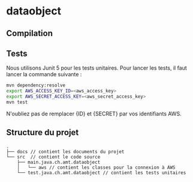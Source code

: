 # dataobject

## Compilation

## Tests
Nous utilisons Junit 5 pour les tests unitaires. Pour lancer les tests, il faut lancer la commande suivante :
```bash
mvn dependency:resolve
export AWS_ACCESS_KEY_ID=<aws_access_key>
export AWS_SECRET_ACCESS_KEY=<aws_secret_access_key>
mvn test
```
N'oubliez pas de remplacer {ID} et {SECRET} par vos identifiants AWS.

## Structure du projet
```
.
├── docs // contient les documents du projet
└── src  // contient le code source
    ├── main.java.ch.amt.dataobject
    │   └── aws // contient les classes pour la connexion à AWS
    └── test.java.ch.amt.dataobject // contient les tests unitaires
```
